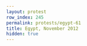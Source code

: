 ```yaml
---
layout: protest
row_index: 245
permalink: protests/egypt-61
title: Egypt, November 2012
hidden: true
---
```

